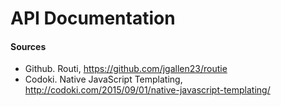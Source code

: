 # API Documentation

#### Sources
* Github. Routi, https://github.com/jgallen23/routie
* Codoki. Native JavaScript Templating, http://codoki.com/2015/09/01/native-javascript-templating/